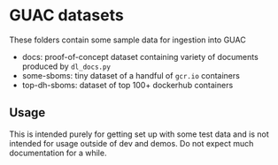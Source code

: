 # GUAC datasets

These folders contain some sample data for ingestion into GUAC

- docs: proof-of-concept dataset containing variety of documents produced by `dl_docs.py`
- some-sboms: tiny dataset of a handful of `gcr.io` containers
- top-dh-sboms: dataset of top 100+ dockerhub containers

## Usage

This is intended purely for getting set up with some test data and is not
intended for usage outside of dev and demos. Do not expect much documentation
for a while.

